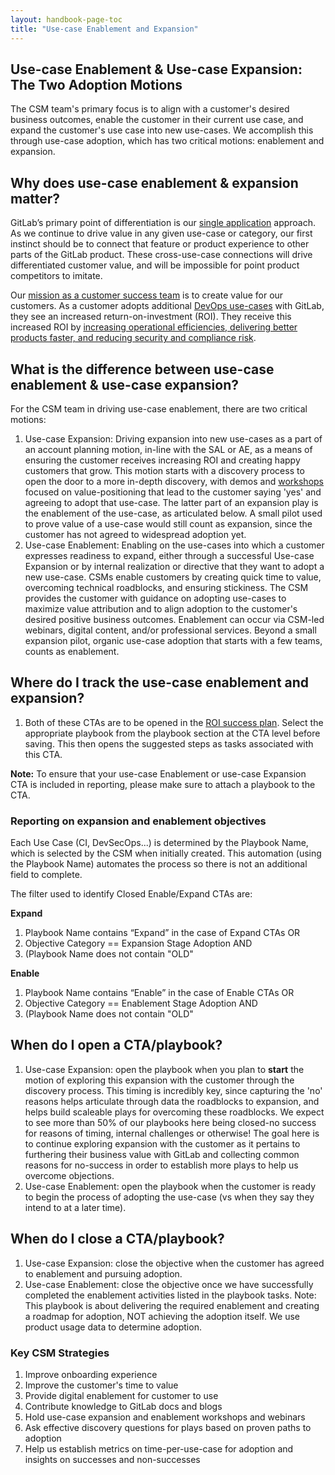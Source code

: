 ```yaml
---
layout: handbook-page-toc
title: "Use-case Enablement and Expansion"
---
```


## Use-case Enablement & Use-case Expansion: The Two Adoption Motions

The CSM team's primary focus is to align with a customer's desired business outcomes, enable the customer in their current use case, and expand the customer's use case into new use-cases. We accomplish this through use-case adoption, which has two critical motions: enablement and expansion.

## Why does use-case enablement & expansion matter?

GitLab’s primary point of differentiation is our [single application](/handbook/product/single-application/) approach. As we continue to drive value in any given use-case or category, our first instinct should be to connect that feature or product experience to other parts of the GitLab product. These cross-use-case connections will drive differentiated customer value, and will be impossible for point product competitors to imitate.  

Our [mission as a customer success team](/handbook/customer-success/#mission-statement) is to create value for our customers. As a customer adopts additional [DevOps use-cases](/stages-devops-lifecycle/) with GitLab, they see an increased return-on-investment (ROI). They receive this increased ROI by [increasing operational efficiencies, delivering better products faster, and reducing security and compliance risk](/handbook/sales/command-of-the-message/#customer-value-drivers).

## What is the difference between use-case enablement & use-case expansion?

For the CSM team in driving use-case enablement, there are two critical motions:

1. Use-case Expansion: Driving expansion into new use-cases as a part of an account planning motion, in-line with the SAL or AE, as a means of ensuring the customer receives increasing ROI and creating happy customers that grow. This motion starts with a discovery process to open the door to a more in-depth discovery, with demos and [workshops](/handbook/customer-success/#customer-workshops) focused on value-positioning that lead to the customer saying 'yes' and agreeing to adopt that use-case. The latter part of an expansion play is the enablement of the use-case, as articulated below. A small pilot used to prove value of a use-case would still count as expansion, since the customer has not agreed to widespread adoption yet.
1. Use-case Enablement: Enabling on the use-cases into which a customer expresses readiness to expand, either through a successful Use-case Expansion or by internal realization or directive that they want to adopt a new use-case. CSMs enable customers by creating quick time to value, overcoming technical roadblocks, and ensuring stickiness. The CSM provides the customer with guidance on adopting use-cases to maximize value attribution and to align adoption to the customer's desired positive business outcomes. Enablement can occur via CSM-led webinars, digital content, and/or professional services. Beyond a small expansion pilot, organic use-case adoption that starts with a few teams, counts as enablement.

## Where do I track the use-case enablement and expansion?

1. Both of these CTAs are to be opened in the [ROI success plan](/handbook/customer-success/csm/success-plans/#roi-success-plan). Select the appropriate playbook from the playbook section at the CTA level before saving. This then opens the suggested steps as tasks associated with this CTA.

**Note:** To ensure that your use-case Enablement or use-case Expansion CTA is included in reporting, please make sure to attach a playbook to the CTA.

### Reporting on expansion and enablement objectives

Each Use Case (CI, DevSecOps...) is determined by the Playbook Name, which is selected by the CSM when initially created. This automation (using the Playbook Name) automates the process so there is not an additional field to complete.

The filter used to identify Closed Enable/Expand CTAs are:

**Expand**

1. Playbook Name contains “Expand” in the case of Expand CTAs
    OR 
1. Objective Category == Expansion Stage Adoption
	AND
1. (Playbook Name does not contain "OLD" 

**Enable**

1. Playbook Name contains “Enable” in the case of Enable CTAs
    OR 
1. Objective Category == Enablement Stage Adoption
	AND
1. (Playbook Name does not contain "OLD" 


## When do I open a CTA/playbook?

1. Use-case Expansion: open the playbook when you plan to **start** the motion of exploring this expansion with the customer through the discovery process. This timing is incredibly key, since capturing the 'no' reasons helps articulate through data the roadblocks to expansion, and helps build scaleable plays for overcoming these roadblocks.  We expect to see more than 50% of our playbooks here being closed-no success for reasons of timing, internal challenges or otherwise!  The goal here is to continue exploring expansion with the customer as it pertains to furthering their business value with GitLab and collecting common reasons for no-success in order to establish more plays to help us overcome objections.
1. Use-case Enablement: open the playbook when the customer is ready to begin the process of adopting the use-case (vs when they say they intend to at a later time).

## When do I close a CTA/playbook?

1. Use-case Expansion: close the objective when the customer has agreed to enablement and pursuing adoption.
1. Use-case Enablement: close the objective once we have successfully completed the enablement activities listed in the playbook tasks. Note: This playbook is about delivering the required enablement and creating a roadmap for adoption, NOT achieving the adoption itself.  We use product usage data to determine adoption. 

### Key CSM Strategies

1. Improve onboarding experience
1. Improve the customer's time to value
1. Provide digital enablement for customer to use
1. Contribute knowledge to GitLab docs and blogs
1. Hold use-case expansion and enablement workshops and webinars
1. Ask effective discovery questions for plays based on proven paths to adoption
1. Help us establish metrics on time-per-use-case for adoption and insights on successes and non-successes
